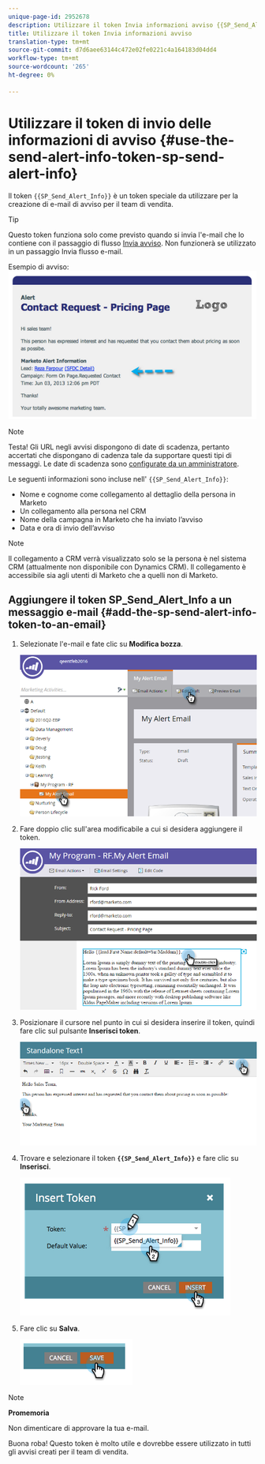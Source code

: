 ```yaml
---
unique-page-id: 2952678
description: Utilizzare il token Invia informazioni avviso {{SP_Send_Alert_Info}} - Documenti Marketo - Documentazione prodotto
title: Utilizzare il token Invia informazioni avviso
translation-type: tm+mt
source-git-commit: d7d6aee63144c472e02fe0221c4a164183d04dd4
workflow-type: tm+mt
source-wordcount: '265'
ht-degree: 0%

---
```



# Utilizzare il token di invio delle informazioni di avviso {#use-the-send-alert-info-token-sp-send-alert-info}

Il token `{{SP_Send_Alert_Info}}` è un token speciale da utilizzare per la creazione di e-mail di avviso per il team di vendita.

>[!TIP]
>
>Questo token funziona solo come previsto quando si invia l&#39;e-mail che lo contiene con il passaggio di flusso [Invia avviso](../../../../product-docs/core-marketo-concepts/smart-campaigns/flow-actions/send-alert.md). Non funzionerà se utilizzato in un passaggio Invia flusso e-mail.

Esempio di avviso:   ![](assets/image2014-9-25-15-3a17-3a58.png)

>[!NOTE]
>
>Testa! Gli URL negli avvisi dispongono di date di scadenza, pertanto accertati che dispongano di cadenza tale da supportare questi tipi di messaggi. Le date di scadenza sono [configurate da un amministratore](../../../../product-docs/administration/settings/edit-link-expiration-in-reports-and-alerts.md).

Le seguenti informazioni sono incluse nell&#39; `{{SP_Send_Alert_Info}}`:

* Nome e cognome come collegamento al dettaglio della persona in Marketo
* Un collegamento alla persona nel CRM
* Nome della campagna in Marketo che ha inviato l’avviso
* Data e ora di invio dell’avviso

>[!NOTE]
>
>Il collegamento a CRM verrà visualizzato solo se la persona è nel sistema CRM (attualmente non disponibile con Dynamics CRM). Il collegamento è accessibile sia agli utenti di Marketo che a quelli non di Marketo.

## Aggiungere il token SP_Send_Alert_Info a un messaggio e-mail {#add-the-sp-send-alert-info-token-to-an-email}

1. Selezionate l&#39;e-mail e fate clic su **Modifica bozza**.

   ![](assets/one-3.png)

1. Fare doppio clic sull&#39;area modificabile a cui si desidera aggiungere il token.

   ![](assets/two-3.png)

1. Posizionare il cursore nel punto in cui si desidera inserire il token, quindi fare clic sul pulsante **Inserisci token**.

   ![](assets/three-3.png)

1. Trovare e selezionare il token **`{{SP_Send_Alert_Info}}`** e fare clic su **Inserisci**.

   ![](assets/image2014-9-25-15-3a19-3a11.png)

1. Fare clic su **Salva**.

   ![](assets/image2014-9-25-15-3a19-3a24.png)

>[!NOTE]
>
>**Promemoria**
>
>Non dimenticare di approvare la tua e-mail.

Buona roba! Questo token è molto utile e dovrebbe essere utilizzato in tutti gli avvisi creati per il team di vendita.